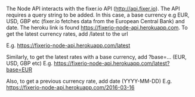 The Node API interacts with the fixer.io API (http://api.fixer.io). The API requires a query string to be added.
In this case, a base currency e.g EUR, USD, GBP etc (fixer.io fetches data from the European Central Bank) and date. The heroku
link is found https://fixerio-node-api.herokuapp.com. To get the latest currency rates, add /latest to the url

E.g. https://fixerio-node-api.herokuapp.com/latest

Similarly, to get the latest rates with a base currency, add ?base=... (EUR, USD, GBP etc)
E.g. https://fixerio-node-api.herokuapp.com/latest?base=EUR

Also, to get a previous currency rate, add date (YYYY-MM-DD)
E.g. https://fixerio-node-api.herokuapp.com/2016-03-16
